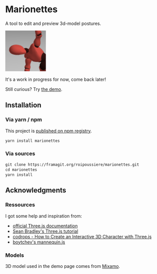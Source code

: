 # Marionettes

A tool to edit and preview 3d-model postures.

![](./assets/icon.png)

It's a work in progress for now, come back later!

Still curious? Try [the demo](https://roipoussiere.frama.io/marionettes).

## Installation

### Via yarn / npm

This project is [published on npm registry](https://www.npmjs.com/package/marionettes).

    yarn install marionettes

### Via sources

    git clone https://framagit.org/roipoussiere/marionettes.git
    cd marionettes
    yarn install

## Acknowledgments

### Ressources

I got some help and inspiration from:

- [official Three.js documentation](https://threejs.org/docs/)
- [Sean Bradley's Three.js tutorial](https://sbcode.net/threejs/)
- [codrops - How to Create an Interactive 3D Character with Three.js](https://tympanus.net/codrops/2019/10/14/how-to-create-an-interactive-3d-character-with-three-js/)
- [boytchev's mannequin.js](https://boytchev.github.io/mannequin.js/)

### Models

3D model used in the demo page comes from [Mixamo](https://www.mixamo.com/#/?type=Character).

